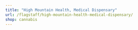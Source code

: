 ```yaml
---
title: "High Mountain Health, Medical Dispensary"
url: /flagstaff/high-mountain-health-medical-dispensary/
shop: cannabis
---
```

